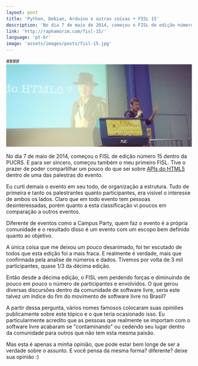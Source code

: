 ```yaml
---
layout: post
title: 'Python, Debian, Arduino e outras coisas • FISL 15'
description: 'No dia 7 de maio de 2014, começou o FISL de edição número 15 dentro da PUCRS. E para ser sincero, começou também o meu primeiro FISL.'
link: 'http://raphamorim.com/fisl-15/'
language: 'pt-br'
image: 'assets/images/posts/fisl-15.jpg'
---
```


####<img src="/assets/images/posts/fisl-15.jpg" alt="Fisl 15" />

No dia 7 de maio de 2014, começou o FISL de edição número 15 dentro da PUCRS. E para ser sincero, começou também o meu primeiro FISL. Tive o prazer de poder compartilhar um pouco do que sei sobre [APIs do HTML5](http://hemingway.softwarelivre.org/fisl15/high/41d/sala41d-high-201405071300.ogv) dentro de uma das palestras do evento.

<!-- more -->

Eu curti demais o evento em seu todo, de organização a estrutura. Tudo de primeira e tanto os palestrantes quanto participantes, era visível o interesse de ambos os lados. Claro que em todo evento tem pessoas desinteressadas, porém quanto a esta classificação vi poucos em comparação a outros eventos.

Diferente de eventos como a Campus Party, quem faz o evento é a própria comunidade e o resultado disso é um evento com um escopo bem definido quanto ao objetivo.

A única coisa que me deixou um pouco desanimado, foi ter escutado de todos que esta edição foi a mais fraca. E realmente é verdade, mais que confirmada pela analise de números e dados. Tivemos por volta de 3 mil participantes, quase 1/3 da décima edição.

Então desde a décima edição, o FISL vem perdendo forças e diminuindo de pouco em pouco o número de participantes e envolvidos. O que gerou diversas discursões dentro da comunidade de software livre, seria este talvez um índice do fim do movimento de software livre no Brasil?

A partir dessa pergunta, vários nomes famosos colocaram suas opiniões publicamente sobre este tópico e o que teria ocasionado isso. Eu particularmente acredito que as pessoas que realmente se importam com o software livre acabaram se "contaminando" ou cedendo seu lugar dentro da comunidade para outros que não tem esta mesma paixão.

Mas esta é apenas a minha opinião, que pode estar bem longe de ser a verdade sobre o assunto. E você pensa da mesma forma? diferente? deixe sua opinião :)

